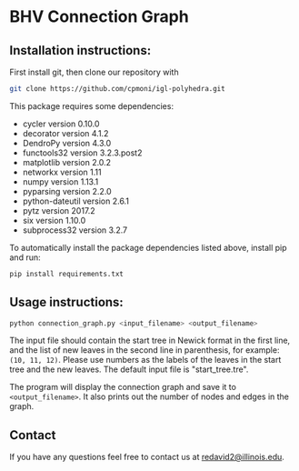 # BHV Connection Graph

## Installation instructions:  

First install git, then clone our repository with 
```bash 
git clone https://github.com/cpmoni/igl-polyhedra.git
``` 

This package requires some dependencies: 
* cycler version 0.10.0
* decorator version 4.1.2
* DendroPy version 4.3.0
* functools32 version 3.2.3.post2
* matplotlib version 2.0.2
* networkx version 1.11
* numpy version 1.13.1
* pyparsing version 2.2.0
* python-dateutil version 2.6.1
* pytz version 2017.2
* six version 1.10.0
* subprocess32 version 3.2.7

To automatically install the package dependencies listed above, install pip and run: 
```bash
pip install requirements.txt
```

## Usage instructions: 

```bash
python connection_graph.py <input_filename> <output_filename>
```
The input file should contain the start tree in Newick format in the first line, and the list of new leaves in the second line in parenthesis, for example: `(10, 11, 12)`. Please use numbers as the labels of the leaves in the start tree and the new leaves. The default input file is "start_tree.tre".

The program will display the connection graph and save it to `<output_filename>`. It also prints out the number of nodes and edges in the graph.

## Contact

If you have any questions feel free to contact us at redavid2@illinois.edu.
